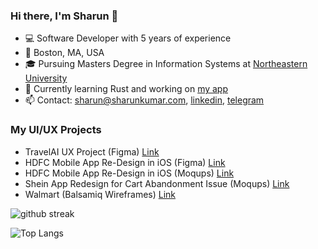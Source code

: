 ### Hi there, I'm Sharun 👋

- 💻 Software Developer with 5 years of experience
- 📌 Boston, MA, USA
- 🎓 Pursuing Masters Degree in Information Systems at [Northeastern University](https://www.northeastern.edu/)
- 🦀 Currently learning Rust and working on [my app](https://github.com/sharunkumar/janitor)
- 📫 Contact: sharun@sharunkumar.com, [linkedin](https://www.linkedin.com/in/sharun-kumar-ks/), [telegram](https://t.me/sharunkumar)

### My UI/UX Projects
- TravelAI UX Project (Figma) [Link](https://www.figma.com/file/Uv0S4uupgJl5vhsMr4Mvvl/TravelAI-App?type=design&node-id=263%3A4106&mode=design&t=11lHn7UyfrsDP0uN-1)
- HDFC Mobile App Re-Design in iOS (Figma) [Link](https://www.figma.com/file/WhL3hXe0QQroN7jPQizwgy/HDFC?type=design&node-id=3%3A1414&t=9uCHIOcDO6AAndGd-1)
- HDFC Mobile App Re-Design in iOS (Moqups) [Link](uiux/hdfc-moqups.pdf)
- Shein App Redesign for Cart Abandonment Issue (Moqups) [Link](uiux/shein.pdf)
- Walmart (Balsamiq Wireframes) [Link](uiux/walmart.pdf)


<!-- <div align="center">
<img src="https://github-readme-streak-stats.herokuapp.com/?user=sharunkumar&stroke=C5C5C5&background=000000&ring=599659&fire=599659&currStreakNum=C5C5C5&currStreakLabel=599659&sideNums=C5C5C5&sideLabels=599659&dates=ffffff&hide_border=true"/>
  <img src="https://github-readme-stats-git-masterrstaa-rickstaa.vercel.app/api/top-langs/?username=sharunkumar&langs_count=10&layout=compact&theme=react&hide_border=true&bg_color=000000&title_color=599659&hide=CSS"/>
  </div> -->

<!-- <div align="center"> -->

![github streak](https://github-readme-streak-stats.herokuapp.com/?user=sharunkumar&stroke=C5C5C5&background=000000&ring=599659&fire=599659&currStreakNum=C5C5C5&currStreakLabel=599659&sideNums=C5C5C5&sideLabels=599659&dates=ffffff&hide_border=true)

![Top Langs](https://github-readme-stats-git-masterrstaa-rickstaa.vercel.app/api/top-langs/?username=sharunkumar&langs_count=10&layout=compact&theme=react&hide_border=true&bg_color=000000&title_color=599659&hide=CSS&card_width=445px)

<!-- </div> -->



<!--
**sharunkumar/sharunkumar** is a ✨ _special_ ✨ repository because its `README.md` (this file) appears on your GitHub profile.

Here are some ideas to get you started:

- 🔭 I’m currently working on ...
- 🌱 I’m currently learning ...
- 👯 I’m looking to collaborate on ...
- 🤔 I’m looking for help with ...
- 💬 Ask me about ...
- 📫 How to reach me: ...
- 😄 Pronouns: ...
- ⚡ Fun fact: ...
-->
